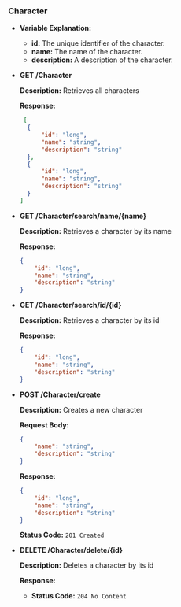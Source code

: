 ### Character

- **Variable Explanation:**

  - **id:** The unique identifier of the character.
  - **name:** The name of the character.
  - **description:** A description of the character.

- **GET /Character**

  **Description:** Retrieves all characters

  **Response:**
  ```json
   [
    {
        "id": "long",            
        "name": "string",       
        "description": "string"  
    },
    {
        "id": "long",       
        "name": "string",        
        "description": "string"  
    }
  ]
  ```

- **GET /Character/search/name/{name}**

  **Description:** Retrieves a character by its name

  **Response:**
  ```json
  {
      "id": "long",            
      "name": "string",       
      "description": "string"  
  }
  ```

- **GET /Character/search/id/{id}**

  **Description:** Retrieves a character by its id

  **Response:**
  ```json
  {
      "id": "long",          
      "name": "string",       
      "description": "string" 
  }
  ```

- **POST /Character/create**

  **Description:** Creates a new character

  **Request Body:**
  ```json
  {
      "name": "string",        
      "description": "string"  
  }
  ```

  **Response:**
  ```json
  {
      "id": "long",            
      "name": "string",        
      "description": "string"  
  }
  ```

  **Status Code:** `201 Created`

- **DELETE /Character/delete/{id}**

  **Description:** Deletes a character by its id

  **Response:**
    - **Status Code:** `204 No Content`
  